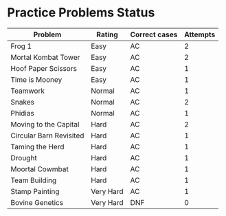 # Practice Problems Status
Problem|Rating|Correct cases|Attempts
-|-|-|-
Frog 1|Easy|AC|2
Mortal Kombat Tower|Easy|AC|2
Hoof Paper Scissors|Easy|AC|1
Time is Mooney|Easy|AC|1
Teamwork|Normal|AC|1
Snakes|Normal|AC|2
Phidias|Normal|AC|1
Moving to the Capital|Hard|AC|2
Circular Barn Revisited|Hard|AC|1
Taming the Herd|Hard|AC|1
Drought|Hard|AC|1
Moortal Cowmbat|Hard|AC|1
Team Building|Hard|AC|1
Stamp Painting|Very Hard|AC|1
Bovine Genetics|Very Hard|DNF|0